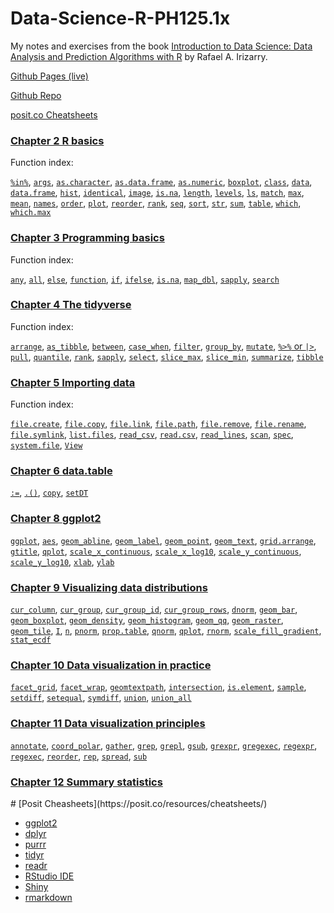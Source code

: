 # Data-Science-R-PH125.1x

My notes and exercises from the book [Introduction to Data Science: Data Analysis and Prediction Algorithms with R](http://rafalab.dfci.harvard.edu/dsbook/) by Rafael A. Irizarry.

[Github Pages (live)](https://biscotty666.github.io/Data-Science-R-PH125x/)

[Github Repo](https://github.com/biscotty666/Data-Science-R-PH125.1x)

[posit.co Cheatsheets](#poco)

### [Chapter 2 R basics](docs/Pt02.html)

Function index:

[`%in%`](docs/Pt02.html#pc-in-pc),
[`args`](docs/Pt02.html#args),
[`as.character`](docs/Pt02.html#as-character),
[`as.data.frame`](docs/Pt02.html#as-data-frame),
[`as.numeric`](docs/Pt02.html#as-numeric),
[`boxplot`](docs/Pt02.html#boxplot),
[`class`](docs/Pt02.html#class),
[`data`](docs/Pt02.html#data),
[`data.frame`](docs/Pt02.html#data-frame),
[`hist`](docs/Pt02.html#hist),
[`identical`](docs/Pt02.html#identical),
[`image`](docs/Pt02.html#image),
[`is.na`](docs/Pt02.html#is-na),
[`length`](docs/Pt02.html#length),
[`levels`](docs/Pt02.html#levels),
[`ls`](docs/Pt02.html#ls),
[`match`](docs/Pt02.html#match),
[`max`](docs/Pt02.html#max),
[`mean`](docs/Pt02.html#mean),
[`names`](docs/Pt02.html#names),
[`order`](docs/Pt02.html#order),
[`plot`](docs/Pt02.html#plot),
[`reorder`](docs/Pt02.html#reorder),
[`rank`](docs/Pt02.html#rank),
[`seq`](docs/Pt02.html#seq),
[`sort`](docs/Pt02.html#sort),
[`str`](docs/Pt02.html#str),
[`sum`](docs/Pt02.html#sum),
[`table`](docs/Pt02.html#table),
[`which`](docs/Pt02.html#which),
[`which.max`](docs/Pt02.html#which-max)

### [Chapter 3 Programming basics](docs/Pt03.html)

Function index:

[`any`](docs/Pt03.html#any),
[`all`](docs/Pt03.html#all),
[`else`](docs/Pt03.html#else),
[`function`](docs/Pt03.html#function),
[`if`](docs/Pt03.html#if),
[`ifelse`](docs/Pt03.html#ifelse),
[`is.na`](docs/Pt03.html#is-na),
[`map_dbl`](docs/Pt03.html#map_dbl),
[`sapply`](docs/Pt03.html#sapply),
[`search`](docs/Pt03.html#search)

### [Chapter 4 The **tidyverse**](docs/Pt04.html)

Function index:

[`arrange`](docs/Pt04.html#arrange),
[`as_tibble`](docs/Pt04.html#as_tibble),
[`between`](docs/Pt04.html#between),
[`case_when`](docs/Pt04.html#case_when),
[`filter`](docs/Pt04.html#filter),
[`group_by`](docs/Pt04.html#group_by),
[`mutate`](docs/Pt04.html#mutate),
[`%>%` or `|>`](#the-pipe),
[`pull`](docs/Pt04.html#pull),
[`quantile`](docs/Pt04.html#quantile),
[`rank`](docs/Pt04.html#rank),
[`sapply`](docs/Pt04.html#sapply),
[`select`](docs/Pt04.html#select),
[`slice_max`](docs/Pt04.html#slices),
[`slice_min`](docs/Pt04.html#slices),
[`summarize`](docs/Pt04.html#summarize),
[`tibble`](docs/Pt04.html#tibble)


### [Chapter 5 Importing data](docs/Pt05.html)

Function index:

[`file.create`](docs/Pt05.html#file-create),
[`file.copy`](docs/Pt05.html#file-copy),
[`file.link`](docs/Pt05.html#file-link),
[`file.path`](docs/Pt05.html#file-path),
[`file.remove`](docs/Pt05.html#file-remove),
[`file.rename`](docs/Pt05.html#file-rename),
[`file.symlink`](docs/Pt05.html#file-symlink),
[`list.files`](docs/Pt05.html#list-files),
[`read_csv`](docs/Pt05.html#read-csv),
[`read.csv`](docs/Pt05.html#read.csv),
[`read_lines`](docs/Pt05.html#read-lines),
[`scan`](docs/Pt05.html#scan),
[`spec`](docs/Pt05.html#spec),
[`system.file`](docs/Pt05.html#system-file),
[`View`](docs/Pt05.html#view)


### [Chapter 6 **data.table**](docs/Pt06.html)

[`:=`](docs/Pt06.html#col-eq),
[`.()`](docs/Pt06.html#dot-par),
[`copy`](docs/Pt06.html#copy),
[`setDT`](docs/Pt06.html#setdt)

### [Chapter 8 **ggplot2**](docs/Pt08.html)

[`ggplot`](docs/Pt08.html#ggplot),
[`aes`](docs/Pt08.html#aes),
[`geom_abline`](docs/Pt08.html#geom_abline),
[`geom_label`](docs/Pt08.html#geom_label),
[`geom_point`](docs/Pt08.html#geom_point),
[`geom_text`](docs/Pt08.html#geom_text),
[`grid.arrange`](docs/Pt08.html#grid.arrange),
[`gtitle`](docs/Pt08.html#ggtitle),
[`qplot`](docs/Pt08.html#qplot),
[`scale_x_continuous`](docs/Pt08.html#sx_c),
[`scale_x_log10`](docs/Pt08.html#sx_log10),
[`scale_y_continuous`](docs/Pt08.html#sy_c),
[`scale_y_log10`](docs/Pt08.html#sy_log10),
[`xlab`](docs/Pt08.html#xlab),
[`ylab`](docs/Pt08.html#ylab)

### [Chapter 9 Visualizing data distributions](docs/Pt09.html)

[`cur_column`](docs/Pt09.html#n),
[`cur_group`](docs/Pt09.html#n),
[`cur_group_id`](docs/Pt09.html#n),
[`cur_group_rows`](docs/Pt09.html#n),
[`dnorm`](docs/Pt09.html#norm),
[`geom_bar`](docs/Pt09.html#geom_bar),
[`geom_boxplot`](docs/Pt09.html#geom_boxplot),
[`geom_density`](docs/Pt09.html#geom_density),
[`geom_histogram`](docs/Pt09.html#geom_histogram),
[`geom_qq`](docs/Pt09.html#geom_qq),
[`geom_raster`](docs/Pt09.html#geom_raster),
[`geom_tile`](docs/Pt09.html#geom_tile),
[`I`](docs/Pt09.html#I),
[`n`](docs/Pt09.html#n),
[`pnorm`](docs/Pt09.html#norm),
[`prop.table`](docs/Pt09.html#prop.table),
[`qnorm`](docs/Pt09.html#norm),
[`qplot`](docs/Pt09.html#qplot),
[`rnorm`](docs/Pt09.html#norm),
[`scale_fill_gradient`](docs/Pt09.html#scale_fill_gradient),
[`stat_ecdf`](docs/Pt09.html#stat_ecdf)

### [Chapter 10 Data visualization in practice](docs/Pt10.html)

[`facet_grid`](docs/Pt10.html#facet_grid),
[`facet_wrap`](docs/Pt10.html#facet_wrap),
[`geomtextpath`](docs/Pt10.html#geomtextpath),
[`intersection`](docs/Pt10.html#set),
[`is.element`](docs/Pt10.html#is.element),
[`sample`](docs/Pt10.html#sample),
[`setdiff`](docs/Pt10.html#set),
[`setequal`](docs/Pt10.html#set),
[`symdiff`](docs/Pt10.html#set),
[`union`](docs/Pt10.html#set),
[`union_all`](docs/Pt10.html#set)

### [Chapter 11 Data visualization principles](docs/Pt11.html)

[`annotate`](docs/Pt11.html#annotate),
[`coord_polar`](docs/Pt11.html#coord_polar),
[`gather`](docs/Pt11.html#gather),
[`grep`](docs/Pt11.html#grep),
[`grepl`](docs/Pt11.html#grep),
[`gsub`](docs/Pt11.html#grep),
[`grexpr`](docs/Pt11.html#grep),
[`gregexec`](docs/Pt11.html#grep),
[`regexpr`](docs/Pt11.html#grep),
[`regexec`](docs/Pt11.html#grep),
[`reorder`](docs/Pt11.html#reorder),
[`rep`](docs/Pt11.html#rep),
[`spread`](docs/Pt11.html#spread),
[`sub`](docs/Pt11.html#grep)

### [Chapter 12 Summary statistics](docs/Pt12.html)

<div id="poco"></div>
# [Posit Cheasheets](https://posit.co/resources/cheatsheets/)

- [ggplot2](https://posit.co/wp-content/uploads/2022/10/data-visualization-1.pdf)
- [dplyr](https://posit.co/wp-content/uploads/2022/10/data-transformation-1.pdf)
- [purrr](https://posit.co/wp-content/uploads/2022/10/purrr.pdf)
- [tidyr](https://posit.co/wp-content/uploads/2022/10/tidyr.pdf)
- [readr](https://posit.co/wp-content/uploads/2022/10/data-import.pdf)
- [RStudio IDE](https://posit.co/wp-content/uploads/2022/10/rstudio-ide-1.pdf)
- [Shiny](https://posit.co/wp-content/uploads/2022/10/shiny-1.pdf)
- [rmarkdown](https://posit.co/wp-content/uploads/2022/10/rmarkdown-1.pdf)




